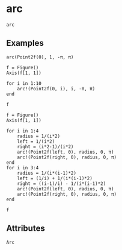 # arc

```@shortdocs
arc
```

## Examples

```@figure
arc(Point2f(0), 1, -π, π)
```

```@figure
f = Figure() 
Axis(f[1, 1])

for i in 1:10
    arc!(Point2f(0, i), i, -π, π)
end

f
```

```@figure
f = Figure()
Axis(f[1, 1])

for i in 1:4
    radius = 1/(i*2)
    left = 1/(i*2)
    right = (i*2-1)/(i*2)
    arc!(Point2f(left, 0), radius, 0, π)
    arc!(Point2f(right, 0), radius, 0, π)
end
for i in 3:4
    radius = 1/(i*(i-1)*2)
    left = (1/i) + 1/(i*(i-1)*2)
    right = ((i-1)/i) - 1/(i*(i-1)*2)
    arc!(Point2f(left, 0), radius, 0, π)
    arc!(Point2f(right, 0), radius, 0, π)
end

f
```

## Attributes

```@attrdocs
Arc
```
